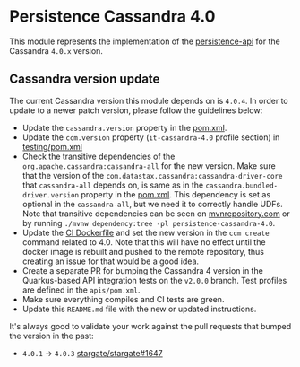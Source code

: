 # Persistence Cassandra 4.0

This module represents the implementation of the [persistence-api](../persistence-api) for the Cassandra `4.0.x` version.

## Cassandra version update

The current Cassandra version this module depends on is `4.0.4`.
In order to update to a newer patch version, please follow the guidelines below:

* Update the `cassandra.version` property in the [pom.xml](pom.xml).
* Update the `ccm.version` property (`it-cassandra-4.0` profile section) in [testing/pom.xml](testing/pom.xml)
* Check the transitive dependencies of the `org.apache.cassandra:cassandra-all` for the new version.
Make sure that the version of the `com.datastax.cassandra:cassandra-driver-core` that `cassandra-all` depends on, is same as in the `cassandra.bundled-driver.version` property in the [pom.xml](pom.xml).
This dependency is set as optional in the `cassandra-all`, but we need it to correctly handle UDFs.
Note that transitive dependencies can be seen on [mvnrepository.com](https://mvnrepository.com/artifact/org.apache.cassandra/cassandra-all) or by running `./mvnw dependency:tree -pl persistence-cassandra-4.0`.
* Update the [CI Dockerfile](../ci/Dockerfile) and set the new version in the `ccm create` command related to 4.0.
Note that this will have no effect until the docker image is rebuilt and pushed to the remote repository, thus creating an issue for that would be a good idea.
* Create a separate PR for bumping the Cassandra 4 version in the Quarkus-based API integration tests on the `v2.0.0` branch. Test profiles are defined in the `apis/pom.xml`.
* Make sure everything compiles and CI tests are green.
* Update this `README.md` file with the new or updated instructions.

It's always good to validate your work against the pull requests that bumped the version in the past:

* `4.0.1` -> `4.0.3` [stargate/stargate#1647](https://github.com/stargate/stargate/pull/1647)

